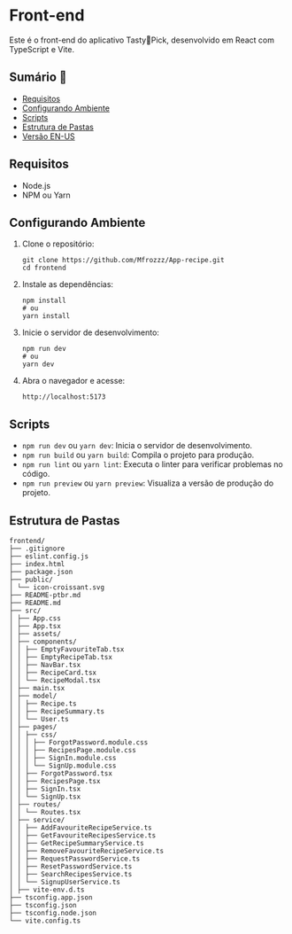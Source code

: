 # Front-end

Este é o front-end do aplicativo Tasty🥐Pick, desenvolvido em React com TypeScript e Vite.

## Sumário 📄
* [Requisitos](#requisitos)
* [Configurando Ambiente](#configurando-ambiente)
* [Scripts](#scripts)
* [Estrutura de Pastas](#estrutura-de-pastas)
* [Versão EN-US](https://github.com/Mfrozzz/App-recipe/blob/master/frontend/README.md)

## <span id="requisitos">Requisitos</span>

- Node.js
- NPM ou Yarn

## <span id="configurando-ambiente">Configurando Ambiente</span>

1. Clone o repositório:
    ```shell
    git clone https://github.com/Mfrozzz/App-recipe.git
    cd frontend
    ```

2. Instale as dependências:
    ```shell
    npm install
    # ou
    yarn install
    ```

3. Inicie o servidor de desenvolvimento:
    ```shell
    npm run dev
    # ou
    yarn dev
    ```

4. Abra o navegador e acesse:
    ```
    http://localhost:5173
    ```

## <span id="scripts">Scripts</span>

- `npm run dev` ou `yarn dev`: Inicia o servidor de desenvolvimento.
- `npm run build` ou `yarn build`: Compila o projeto para produção.
- `npm run lint` ou `yarn lint`: Executa o linter para verificar problemas no código.
- `npm run preview` ou `yarn preview`: Visualiza a versão de produção do projeto.

## <span id="estrutura-de-pastas">Estrutura de Pastas</span>
```
frontend/ 
├── .gitignore 
├── eslint.config.js 
├── index.html 
├── package.json 
├── public/ 
│ └── icon-croissant.svg 
├── README-ptbr.md 
├── README.md 
├── src/ 
│ ├── App.css 
│ ├── App.tsx 
│ ├── assets/ 
│ ├── components/ 
│ │ ├── EmptyFavouriteTab.tsx 
│ │ ├── EmptyRecipeTab.tsx 
│ │ ├── NavBar.tsx 
│ │ ├── RecipeCard.tsx 
│ │ └── RecipeModal.tsx 
│ ├── main.tsx 
│ ├── model/ 
│ │ ├── Recipe.ts 
│ │ ├── RecipeSummary.ts 
│ │ └── User.ts 
│ ├── pages/ 
│ │ ├── css/ 
│ │ │ ├── ForgotPassword.module.css 
│ │ │ ├── RecipesPage.module.css 
│ │ │ ├── SignIn.module.css 
│ │ │ └── SignUp.module.css 
│ │ ├── ForgotPassword.tsx 
│ │ ├── RecipesPage.tsx 
│ │ ├── SignIn.tsx 
│ │ └── SignUp.tsx 
│ ├── routes/ 
│ │ └── Routes.tsx 
│ ├── service/ 
│ │ ├── AddFavouriteRecipeService.ts 
│ │ ├── GetFavouriteRecipesService.ts 
│ │ ├── GetRecipeSummaryService.ts 
│ │ ├── RemoveFavouriteRecipeService.ts 
│ │ ├── RequestPasswordService.ts 
│ │ ├── ResetPasswordService.ts 
│ │ ├── SearchRecipesService.ts 
│ │ └── SignupUserService.ts 
│ ├── vite-env.d.ts 
├── tsconfig.app.json 
├── tsconfig.json 
├── tsconfig.node.json 
└── vite.config.ts
```
